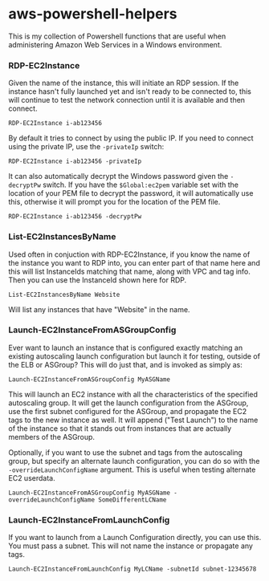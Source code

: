 # aws-powershell-helpers

This is my collection of Powershell functions that are useful when administering Amazon Web Services in a Windows environment.

### RDP-EC2Instance

Given the name of the instance, this will initiate an RDP session. If the instance hasn't fully launched yet and isn't ready to be connected to, this will continue to test the network connection until it is available and then connect.

```RDP-EC2Instance i-ab123456```

By default it tries to connect by using the public IP. If you need to connect using the private IP, use the `-privateIp` switch:

```RDP-EC2Instance i-ab123456 -privateIp```

It can also automatically decrypt the Windows password given the `-decryptPw` switch. If you have the `$Global:ec2pem` variable set with the location of your PEM file to decrypt the password, it will automatically use this, otherwise it will prompt you for the location of the PEM file.

```RDP-EC2Instance i-ab123456 -decryptPw```

### List-EC2InstancesByName

Used often in conjuction with RDP-EC2Instance, if you know the name of the instance you want to RDP into, you can enter part of that name here and this will list InstanceIds matching that name, along with VPC and tag info. Then you can use the InstanceId shown here for RDP.

```List-EC2InstancesByName Website```

Will list any instances that have "Website" in the name.

### Launch-EC2InstanceFromASGroupConfig

Ever want to launch an instance that is configured exactly matching an existing autoscaling launch configuration but launch it for testing, outside of the ELB or ASGroup?  This will do just that, and is invoked as simply as:

 ```Launch-EC2InstanceFromASGroupConfig MyASGName```

This will launch an EC2 instance with all the characteristics of the specified autoscaling group. It will get the launch configuration from the ASGroup, use the first subnet configured for the ASGroup, and propagate the EC2 tags to the new instance as well.  It will append ("Test Launch") to the name of the instance so that it stands out from instances that are actually members of the ASGroup.

Optionally, if you want to use the subnet and tags from the autoscaling group, but specify an alternate launch configuration, you can do so with the `-overrideLaunchConfigName` argument. This is useful when testing alternate EC2 userdata.

```Launch-EC2InstanceFromASGroupConfig MyASGName -overrideLaunchConfigName SomeDifferentLCName```

### Launch-EC2InstanceFromLaunchConfig

If you want to launch from a Launch Configuration directly, you can use this. You must pass a subnet. This will not name the instance or propagate any tags.

```Launch-EC2InstanceFromLaunchConfig MyLCName -subnetId subnet-12345678```

